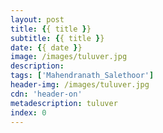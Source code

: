 ```yaml
---
layout: post
title: {{ title }}
subtitle: {{ title }}
date: {{ date }}
image: /images/tuluver.jpg
description:
tags: ['Mahendranath_Salethoor']
header-img: /images/tuluver.jpg
cdn: 'header-on'
metadescription: tuluver
index: 0
---
```


